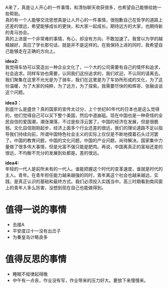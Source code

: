 A来了，真是让人开心的一件事情，和清怡聊天收获很多，也希望自己能够给她一些帮助。  
真的有一个人能够交流思想真是让人开心的一件事情，很抱歉自己在哲学的道路上还差的很远，希望能够成长的更快，和大家一起成长。期待远方的大家，也期待新的青马协会。  
真的上进是一个非常难的事情，有心，却没有方向，不敢加速了。我曾以为学的越精越好，真应了学长那句话，就是并不是这样的。在我保持上进的同时，我希望自己能够走在正确的方向上。  

**idea2:**   
我觉得车协可以营造出一种企业文化了，一个大的公司需要有自己的情怀和追求，社会追求。同样车协也需要，认同我们这份追求的，我们欢迎，不认同的请离去。我们聚集在这里不光光是为了骑车，我们在这里是为了车协所形成的文化，为了这份温暖，为了大家的纯粹，为了远方，为了探索。我需要尽快的和辉哥、张融谈谈这个问题。

**idea3：**  
到底什么是盛世？真的国家的宣传太过分，上个世纪80年代的日本也是这么觉得的，他们觉得自己可以买下整个美国，然后中道崩砠。现在中国也是一种奇怪的全民自信的爱国潮，潮涨潮落，不过是些浮云罢了。中国的经济在发展，但是很脆弱。文化自信刚刚起步，经济上面多个行业还差的很远，我们的理论道路不足以指导我们持续向前，所谓中国特色社会主义的实际上仅仅是不断地摸着石头过河罢了。中国的教育问题，中国的文化问题，中国的产业问题，尚待解决。国家集中力量做了很多伟大事情，但是光富不强只能是肥肉。再说，中国离真正的富裕还差的很远，不均衡不充分的发展到处都是。差的很远。

**idea4:**  
年轻的一代人是前所未有的一代人。谁能把握这个时代的变革速度，谁就是时代的主人。青年。在青年担任能力越来越强的同时，青年离这个社会也越来越远，实践，是真正认识的基础和最终方式。我们必须投入实践当中。高三时期看到南风窗上的青年人多么厉害，没想到现在自己也能做得到。

# 值得一说的事情
+ 去接A
+ 平安度过十一没有出岔子
+ 为秦皇岛计略良多

# 值得反思的事情
+ 睡眠不规律起得晚
+ 中午有一点丧，作业没有写，作业带来的压力好大。要放下来慢慢来。